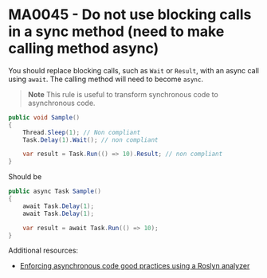# MA0045 - Do not use blocking calls in a sync method (need to make calling method async)

You should replace blocking calls, such as `Wait` or `Result`, with an async call using `await`. The calling method will need to become `async`.

> **Note**
> This rule is useful to transform synchronous code to asynchronous code.

````csharp
public void Sample()
{
    Thread.Sleep(1); // Non compliant
    Task.Delay(1).Wait(); // non compliant

    var result = Task.Run(() => 10).Result; // non compliant
}
````

Should be

````csharp
public async Task Sample()
{
    await Task.Delay(1);
    await Task.Delay(1);

    var result = await Task.Run(() => 10);
}
````

Additional resources:
- [Enforcing asynchronous code good practices using a Roslyn analyzer](https://www.meziantou.net/enforcing-asynchronous-code-good-practices-using-a-roslyn-analyzer.htm)
